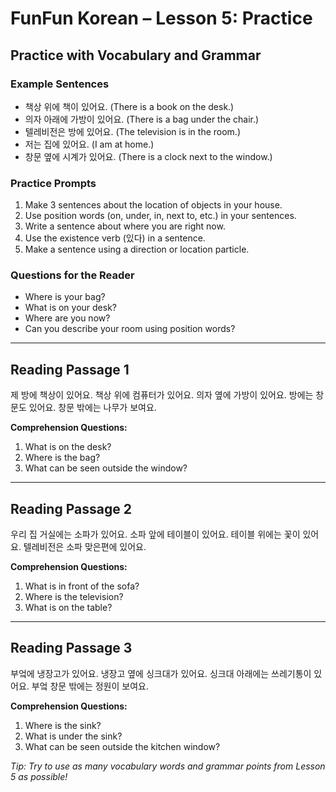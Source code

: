 # FunFun Korean – Lesson 5: Practice

## Practice with Vocabulary and Grammar

### Example Sentences
- 책상 위에 책이 있어요. (There is a book on the desk.)
- 의자 아래에 가방이 있어요. (There is a bag under the chair.)
- 텔레비전은 방에 있어요. (The television is in the room.)
- 저는 집에 있어요. (I am at home.)
- 창문 옆에 시계가 있어요. (There is a clock next to the window.)

### Practice Prompts
1. Make 3 sentences about the location of objects in your house.
2. Use position words (on, under, in, next to, etc.) in your sentences.
3. Write a sentence about where you are right now.
4. Use the existence verb (있다) in a sentence.
5. Make a sentence using a direction or location particle.

### Questions for the Reader
- Where is your bag?
- What is on your desk?
- Where are you now?
- Can you describe your room using position words?

---

## Reading Passage 1

제 방에 책상이 있어요. 책상 위에 컴퓨터가 있어요. 의자 옆에 가방이 있어요. 방에는 창문도 있어요. 창문 밖에는 나무가 보여요.

**Comprehension Questions:**
1. What is on the desk?
2. Where is the bag?
3. What can be seen outside the window?

---

## Reading Passage 2

우리 집 거실에는 소파가 있어요. 소파 앞에 테이블이 있어요. 테이블 위에는 꽃이 있어요. 텔레비전은 소파 맞은편에 있어요.

**Comprehension Questions:**
1. What is in front of the sofa?
2. Where is the television?
3. What is on the table?

---

## Reading Passage 3

부엌에 냉장고가 있어요. 냉장고 옆에 싱크대가 있어요. 싱크대 아래에는 쓰레기통이 있어요. 부엌 창문 밖에는 정원이 보여요.

**Comprehension Questions:**
1. Where is the sink?
2. What is under the sink?
3. What can be seen outside the kitchen window?

*Tip: Try to use as many vocabulary words and grammar points from Lesson 5 as possible!*
